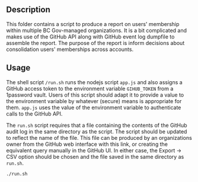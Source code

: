 ## Description

This folder contains a script to produce a report on users' membership within multiple BC Gov-managed organizations. It is a bit complicated and makes use of the GitHub API along with GitHub event log dumpfile to assemble the report. The purpose of the report is inform decisions about consolidation users' memberships across accounts.   

## Usage

The shell script `/run.sh` runs the nodejs script `app.js` and also assigns a GitHub access token to the environment variable `GIHUB_TOKEN` from a 1password vault. Users of this script should adapt it to provide a value to the environment variable by whatever (secure) means is appropriate for them. `app.js` uses the value of the environment variable to authenticate calls to the GitHub API.

The `run.sh` script requires that a file containing the contents of the GitHub audit log in the same directory as the script. The script should be updated to reflect the name of the file. This file can be produced by an organizations owner from the GitHub web interface with this link, or creating the equivalent query manually in the GitHub UI. In either case, the Export -> CSV option should be chosen and the file saved in the same directory as `run.sh`. 

```shell
./run.sh
```
